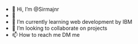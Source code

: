 - 👋 Hi, I’m @Sirmajnr
- 👀 
- 🌱 I’m currently learning web development by IBM
- 💞️ I’m looking to collaborate on projects
- 📫 How to reach me DM me

<!---
Sirmajnr/Sirmajnr is a ✨ special ✨ repository because its `README.md` (this file) appears on your GitHub profile.
You can click the Preview link to take a look at your changes.
--->

